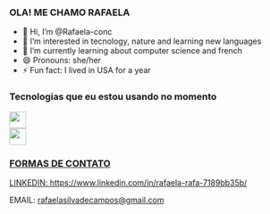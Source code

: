 ### OLA! ME CHAMO RAFAELA
- 👋 Hi, I’m @Rafaela-conc
- 👀 I’m interested in tecnology, nature and learning new languages
- 🌱 I’m currently learning about computer science and french
- 😄 Pronouns: she/her
- ⚡ Fun fact: I lived in USA for a year

### Tecnologias que eu estou usando no momento
<div>
  <a href=file:///C:/Users/RPRG/Desktop/23m1.py target"_blank"><img align="center" height="30" weidth="40" src="https://cdn.jsdelivr.net/gh/devicons/devicon@latest/icons/python/python-original.svg" />
  <div>
   <a href="https://www.linkedin.com/in/rafaela-rafa-7189bb35b/" target"_blank"><img align="center" height="30" weidth="40" src="https://cdn.jsdelivr.net/gh/devicons/devicon@latest/icons/linkedin/linkedin-original.svg" />
  
          
          

  
  ### FORMAS DE CONTATO
  
  LINKEDIN: https://www.linkedin.com/in/rafaela-rafa-7189bb35b/
  
  EMAIL: rafaelasilvadecampos@gmail.com
  
<!---
Rafaela-conc/Rafaela-conc is a ✨ special ✨ repository because its `README.md` (this file) appears on your GitHub profile.
You can click the Preview link to take a look at your changes.
--->
